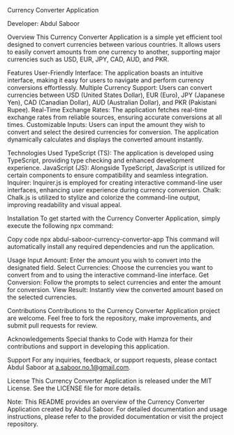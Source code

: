 Currency Converter Application

Developer: Abdul Saboor

Overview
This Currency Converter Application is a simple yet efficient tool designed to convert currencies between various countries. It allows users to easily convert amounts from one currency to another, supporting major currencies such as USD, EUR, JPY, CAD, AUD, and PKR.

Features
User-Friendly Interface: The application boasts an intuitive interface, making it easy for users to navigate and perform currency conversions effortlessly.
Multiple Currency Support: Users can convert currencies between USD (United States Dollar), EUR (Euro), JPY (Japanese Yen), CAD (Canadian Dollar), AUD (Australian Dollar), and PKR (Pakistani Rupee).
Real-Time Exchange Rates: The application fetches real-time exchange rates from reliable sources, ensuring accurate conversions at all times.
Customizable Inputs: Users can input the amount they wish to convert and select the desired currencies for conversion. The application dynamically calculates and displays the converted amount instantly.

Technologies Used
TypeScript (TS): The application is developed using TypeScript, providing type checking and enhanced development experience.
JavaScript (JS): Alongside TypeScript, JavaScript is utilized for certain components to ensure compatibility and seamless integration.
Inquirer: Inquirer.js is employed for creating interactive command-line user interfaces, enhancing user experience during currency conversion.
Chalk: Chalk.js is utilized to stylize and colorize the command-line output, improving readability and visual appeal.

Installation
To get started with the Currency Converter Application, simply execute the following npx command:

Copy code
npx abdul-saboor-currency-convertor-app
This command will automatically install any required dependencies and run the application.

Usage
Input Amount: Enter the amount you wish to convert into the designated field.
Select Currencies: Choose the currencies you want to convert from and to using the interactive command-line interface.
Get Conversion: Follow the prompts to select currencies and enter the amount for conversion.
View Result: Instantly view the converted amount based on the selected currencies.

Contributions
Contributions to the Currency Converter Application project are welcome.  Feel free to fork the repository, make improvements, and submit pull requests for review.

Acknowledgements
Special thanks to Code with Hamza for their contributions and support in developing this application.

Support
For any inquiries, feedback, or support requests, please contact Abdul Saboor at a.saboor.no.1@gmail.com.

License
This Currency Converter Application is released under the MIT License. See the LICENSE file for more details.

Note: This README provides an overview of the Currency Converter Application created by Abdul Saboor. For detailed documentation and usage instructions, please refer to the provided documentation or visit the project repository.
